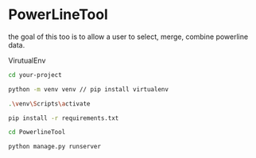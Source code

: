 # PowerLineTool
the goal of this too is to allow a user to select, merge, combine powerline data. 


VirutualEnv 
```bash
cd your-project

python -m venv venv // pip install virtualenv

.\venv\Scripts\activate

pip install -r requirements.txt

cd PowerlineTool

python manage.py runserver
```


